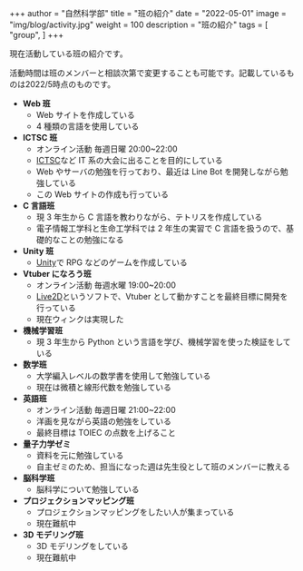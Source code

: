 +++
author = "自然科学部"
title = "班の紹介"
date = "2022-05-01"
image = "img/blog/activity.jpg"
weight = 100
description = "班の紹介"
tags = [
    "group",
]
+++

現在活動している班の紹介です。

活動時間は班のメンバーと相談次第で変更することも可能です。記載しているものは2022/5時点のものです。

- **Web 班**
  - Web サイトを作成している
  - 4 種類の言語を使用している
- **ICTSC 班**
  - オンライン活動 毎週日曜 20:00~22:00
  - [ICTSC](https://icttoracon.net)など IT 系の大会に出ることを目的にしている
  - Web やサーバの勉強を行っており、最近は Line Bot を開発しながら勉強している
  - この Web サイトの作成も行っている
- **C 言語班**
  - 現 3 年生から C 言語を教わりながら、テトリスを作成している
  - 電子情報工学科と生命工学科では 2 年生の実習で C 言語を扱うので、基礎的なことの勉強になる
- **Unity 班**
  - [Unity](https://unity.com/ja)で RPG などのゲームを作成している
- **Vtuber になろう班**
  - オンライン活動 毎週水曜 19:00~20:00
  - [Live2D](https://www.live2d.com)というソフトで、Vtuber として動かすことを最終目標に開発を行っている
  - 現在ウィンクは実現した
- **機械学習班**
  - 現 3 年生から Python という言語を学び、機械学習を使った検証をしている
- **数学班**
  - 大学編入レベルの数学書を使用して勉強している
  - 現在は微積と線形代数を勉強している
- **英語班**
  - オンライン活動 毎週日曜 21:00~22:00
  - 洋画を見ながら英語の勉強をしている
  - 最終目標は TOIEC の点数を上げること
- **量子力学ゼミ**
  - 資料を元に勉強している
  - 自主ゼミのため、担当になった週は先生役として班のメンバーに教える
- **脳科学班**
  - 脳科学について勉強している
- **プロジェクションマッピング班**
  - プロジェクションマッピングをしたい人が集まっている
  - 現在難航中
- **3D モデリング班**
  - 3D モデリングをしている
  - 現在難航中
